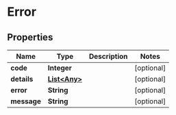 

# Error

## Properties

Name | Type | Description | Notes
------------ | ------------- | ------------- | -------------
**code** | **Integer** |  |  [optional]
**details** | [**List&lt;Any&gt;**](Any.md) |  |  [optional]
**error** | **String** |  |  [optional]
**message** | **String** |  |  [optional]



